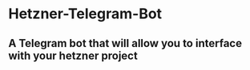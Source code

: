 # Hetzner-Telegram-Bot
## A Telegram bot that will allow you to interface with your hetzner project
